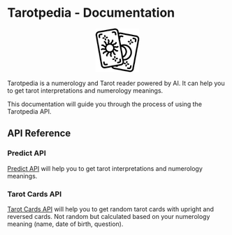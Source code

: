# Tarotpedia - Documentation

<p align="center">
<img width=100 src='/docs/assets/icon.png'>
</p>

Tarotpedia is a numerology and Tarot reader powered by AI. It can help you to get tarot interpretations and numerology meanings.

This documentation will guide you through the process of using the Tarotpedia API.

## API Reference

### Predict API

[Predict API](predict.md) will help you to get tarot interpretations and numerology meanings.

### Tarot Cards API

[Tarot Cards API](tarot-cards.md) will help you to get random tarot cards with upright and reversed cards. Not random but calculated based on your numerology meaning (name, date of birth, question).
